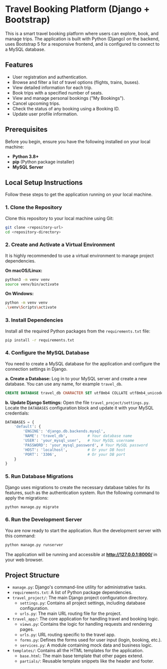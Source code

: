 # Travel Booking Platform (Django + Bootstrap)

This is a smart travel booking platform where users can explore, book, and manage trips. The application is built with Python (Django) on the backend, uses Bootstrap 5 for a responsive frontend, and is configured to connect to a MySQL database.

## Features

- User registration and authentication.
- Browse and filter a list of travel options (flights, trains, buses).
- View detailed information for each trip.
- Book trips with a specified number of seats.
- View and manage personal bookings ("My Bookings").
- Cancel upcoming trips.
- Check the status of any booking using a Booking ID.
- Update user profile information.

## Prerequisites

Before you begin, ensure you have the following installed on your local machine:

- **Python 3.8+**
- **pip** (Python package installer)
- **MySQL Server**

## Local Setup Instructions

Follow these steps to get the application running on your local machine.

### 1. Clone the Repository

Clone this repository to your local machine using Git:

```bash
git clone <repository-url>
cd <repository-directory>
```

### 2. Create and Activate a Virtual Environment

It is highly recommended to use a virtual environment to manage project dependencies.

**On macOS/Linux:**

```bash
python3 -m venv venv
source venv/bin/activate
```

**On Windows:**

```bash
python -m venv venv
.\venv\Scripts\activate
```

### 3. Install Dependencies

Install all the required Python packages from the `requirements.txt` file:

```bash
pip install -r requirements.txt
```

### 4. Configure the MySQL Database

You need to create a MySQL database for the application and configure the connection settings in Django.

**a. Create a Database:**
Log in to your MySQL server and create a new database. You can use any name, for example `travel_db`.

```sql
CREATE DATABASE travel_db CHARACTER SET utf8mb4 COLLATE utf8mb4_unicode_ci;
```

**b. Update Django Settings:**
Open the file `travel_project/settings.py`. Locate the `DATABASES` configuration block and update it with your MySQL credentials:

```python
DATABASES = {
    'default': {
        'ENGINE': 'django.db.backends.mysql',
        'NAME': 'travel_db',         # Your database name
        'USER': 'your_mysql_user',   # Your MySQL username
        'PASSWORD': 'your_mysql_password', # Your MySQL password
        'HOST': 'localhost',         # Or your DB host
        'PORT': '3306',              # Or your DB port
    }
}
```

### 5. Run Database Migrations

Django uses migrations to create the necessary database tables for its features, such as the authentication system. Run the following command to apply the migrations:

```bash
python manage.py migrate
```

### 6. Run the Development Server

You are now ready to start the application. Run the development server with this command:

```bash
python manage.py runserver
```

The application will be running and accessible at **http://127.0.0.1:8000/** in your web browser.

## Project Structure

- `manage.py`: Django's command-line utility for administrative tasks.
- `requirements.txt`: A list of Python package dependencies.
- `travel_project/`: The main Django project configuration directory.
  - `settings.py`: Contains all project settings, including database configuration.
  - `urls.py`: The main URL routing file for the project.
- `travel_app/`: The core application for handling travel and booking logic.
  - `views.py`: Contains the logic for handling requests and rendering pages.
  - `urls.py`: URL routing specific to the travel app.
  - `forms.py`: Defines the forms used for user input (login, booking, etc.).
  - `services.py`: A module containing mock data and business logic.
- `templates/`: Contains all the HTML templates for the application.
  - `base.html`: The main base template that other pages extend.
  - `partials/`: Reusable template snippets like the header and footer.
